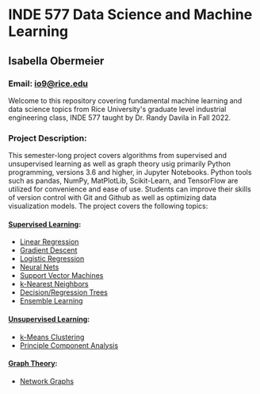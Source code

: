 # INDE 577 Data Science and Machine Learning
## Isabella Obermeier
### Email: io9@rice.edu

Welcome to this repository covering fundamental machine learning and data science topics from Rice University's graduate level industrial engineering class, INDE 577 taught by Dr. Randy Davila in Fall 2022. 

### Project Description:
This semester-long project covers algorithms from supervised and unsupervised learning as well as graph theory usig primarily Python programming, versions 3.6 and higher, in Jupyter Notebooks. Python tools such as pandas, NumPy, MatPlotLib, Scikit-Learn, and TensorFlow are utilized for convenience and ease of use. Students can improve their skills of version control with Git and Github as well as optimizing data visualization models. The project covers the following topics:

#### [Supervised Learning](./Supervised-Learning/):
- [Linear Regression](./Supervised-Learning/1-Linear-Regression/)
- [Gradient Descent](./Supervised-Learning/2-Gradient-Descent/)
- [Logistic Regression](./Supervised-Learning/3-Logistic-Regression/)
- [Neural Nets](./Supervised-Learning/4-Neural-Networks/)
- [Support Vector Machines](./Supervised-Learning/5-Support-Vector-Machines/)
- [k-Nearest Neighbors](./Supervised-Learning/6-k-Nearest-Neighbors/)
- [Decision/Regression Trees](./Supervised-Learning/7-Decision_Regression-Trees/)
- [Ensemble Learning](./Supervised-Learning/8-Ensemble-Learning/)

#### [Unsupervised Learning](./Unsupervised-Learning/):
- [k-Means Clustering](./Unsupervised-Learning/0-k-Means-Clustering/)
- [Principle Component Analysis](./Unsupervised-Learning/1-Principal-Component-Analysis/)

#### [Graph Theory](./Graph-Theory/1-Graph-Theory/):
- [Network Graphs](./Graph-Theory/1-Graph-Theory/)